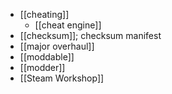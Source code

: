 - [[cheating]]
    - [[cheat engine]]
- [[checksum]]; checksum manifest
- [[major overhaul]]
- [[moddable]]
- [[modder]]
- [[Steam Workshop]]
